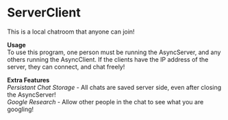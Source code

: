 # ServerClient
This is a local chatroom that anyone can join! 

**Usage**  
To use this program, one person must be running the AsyncServer, and any others running the AsyncClient. 
If the clients have the IP address of the server, they can connect, and chat freely!

**Extra Features**  
*Persistant Chat Storage* - All chats are saved server side, even after closing the AsyncServer!  
*Google Research* - Allow other people in the chat to see what you are googling!
